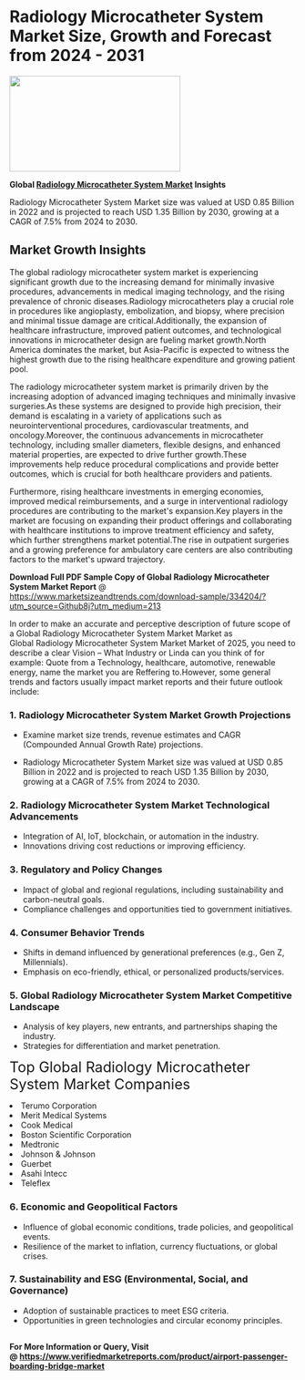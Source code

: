 <H1>Radiology Microcatheter System Market Size, Growth and Forecast from 2024 - 2031</H1><img class="aligncenter size-medium wp-image-584254" src="https://thirdeyenews.in/wp-content/uploads/2024/09/Global-Market-Research-300x168.jpeg" alt="" width="300" height="168" /><p><strong>Global&nbsp;<a href="https://www.marketsizeandtrends.com/download-sample/334204/?utm_source=Github8j?utm_medium=213">Radiology Microcatheter System Market</a> Insights</strong></p><p>Radiology Microcatheter System Market size was valued at USD 0.85 Billion in 2022 and is projected to reach USD 1.35 Billion by 2030, growing at a CAGR of 7.5% from 2024 to 2030.</p><p><h2>Market Growth Insights</h2> <p>The global radiology microcatheter system market is experiencing significant growth due to the increasing demand for minimally invasive procedures, advancements in medical imaging technology, and the rising prevalence of chronic diseases.Radiology microcatheters play a crucial role in procedures like angioplasty, embolization, and biopsy, where precision and minimal tissue damage are critical.Additionally, the expansion of healthcare infrastructure, improved patient outcomes, and technological innovations in microcatheter design are fueling market growth.North America dominates the market, but Asia-Pacific is expected to witness the highest growth due to the rising healthcare expenditure and growing patient pool.</p> <p>The radiology microcatheter system market is primarily driven by the increasing adoption of advanced imaging techniques and minimally invasive surgeries.As these systems are designed to provide high precision, their demand is escalating in a variety of applications such as neurointerventional procedures, cardiovascular treatments, and oncology.Moreover, the continuous advancements in microcatheter technology, including smaller diameters, flexible designs, and enhanced material properties, are expected to drive further growth.These improvements help reduce procedural complications and provide better outcomes, which is crucial for both healthcare providers and patients.</p> <p>Furthermore, rising healthcare investments in emerging economies, improved medical reimbursements, and a surge in interventional radiology procedures are contributing to the market's expansion.Key players in the market are focusing on expanding their product offerings and collaborating with healthcare institutions to improve treatment efficiency and safety, which further strengthens market potential.The rise in outpatient surgeries and a growing preference for ambulatory care centers are also contributing factors to the market's upward trajectory.</p> <p><span class=""><strong>Download Full PDF Sample Copy of Global Radiology Microcatheter System Market Report</strong> @ <a href="https://www.marketsizeandtrends.com/download-sample/334204/?utm_source=Github8j?utm_medium=213" target="_blank">https://www.marketsizeandtrends.com/download-sample/334204/?utm_source=Github8j?utm_medium=213</a></span></p><p>In order to make an accurate and perceptive description of future scope of a Global&nbsp;Radiology Microcatheter System Market Market as Global&nbsp;Radiology Microcatheter System Market Market of 2025, you need to describe a clear Vision &ndash; What Industry or Linda can you think of for example: Quote from a Technology, healthcare, automotive, renewable energy, name the market you are Reffering to.However, some general trends and factors usually impact market reports and their future outlook include:</p><h3>1.&nbsp;<strong>Radiology Microcatheter System Market Growth Projections</strong></h3><ul><li>Examine market size trends, revenue estimates and CAGR (Compounded Annual Growth Rate) projections.</li><li><p>Radiology Microcatheter System Market size was valued at USD 0.85 Billion in 2022 and is projected to reach USD 1.35 Billion by 2030, growing at a CAGR of 7.5% from 2024 to 2030.</p></li></ul><h3>2.&nbsp;<strong>Radiology Microcatheter System Market Technological Advancements</strong></h3><ul><li>Integration of AI, IoT, blockchain, or automation in the industry.</li><li>Innovations driving cost reductions or improving efficiency.</li></ul><h3>3.&nbsp;<strong>Regulatory and Policy Changes</strong></h3><ul><li>Impact of global and regional regulations, including sustainability and carbon-neutral goals.</li><li>Compliance challenges and opportunities tied to government initiatives.</li></ul><h3>4.&nbsp;<strong>Consumer Behavior Trends</strong></h3><ul><li>Shifts in demand influenced by generational preferences (e.g., Gen Z, Millennials).</li><li>Emphasis on eco-friendly, ethical, or personalized products/services.</li></ul><h3>5.&nbsp;<strong>Global Radiology Microcatheter System Market Competitive Landscape</strong></h3><ul><li>Analysis of key players, new entrants, and partnerships shaping the industry.</li><li>Strategies for differentiation and market penetration.</li></ul><p data-pm-slice="1 1 []"><span style="color: inherit; font-family: inherit; font-size: 25px;">Top Global Radiology Microcatheter System Market Companies</span></p><div class="" data-test-id=""><p><li>Terumo Corporation</li><li> Merit Medical Systems</li><li> Cook Medical</li><li> Boston Scientific Corporation</li><li> Medtronic</li><li> Johnson & Johnson</li><li> Guerbet</li><li> Asahi Intecc</li><li> Teleflex</li></p></div><h3>6.&nbsp;<strong>Economic and Geopolitical Factors</strong></h3><ul><li>Influence of global economic conditions, trade policies, and geopolitical events.</li><li>Resilience of the market to inflation, currency fluctuations, or global crises.</li></ul><h3>7.&nbsp;<strong>Sustainability and ESG (Environmental, Social, and Governance)</strong></h3><ul><li>Adoption of sustainable practices to meet ESG criteria.</li><li>Opportunities in green technologies and circular economy principles.</li></ul><h2><strong style="font-size: 14px;">For More Information or Query, Visit @&nbsp;</strong><a style="background-color: #ffffff; font-size: 14px;" href="https://www.marketsizeandtrends.com/report/radiology-microcatheter-system-market/" target="_blank">https://www.verifiedmarketreports.com/product/airport-passenger-boarding-bridge-market</a></h2>